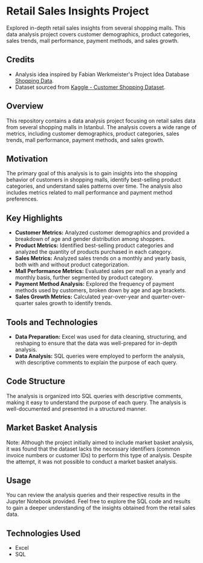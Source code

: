 # Retail Sales Insights Project

Explored in-depth retail sales insights from several shopping malls. This data analysis project covers customer demographics, product categories, sales trends, mall performance, payment methods, and sales growth.

## Credits
- Analysis idea inspired by Fabian Werkmeister's Project Idea Database [Shopping Data](https://fabianwerkmeister.notion.site/Shopping-Data-64bf50dc0d24409c915853b17a3f7f54).
- Dataset sourced from [Kaggle - Customer Shopping Dataset](https://www.kaggle.com/datasets/mehmettahiraslan/customer-shopping-dataset).

## Overview
This repository contains a data analysis project focusing on retail sales data from several shopping malls in Istanbul. The analysis covers a wide range of metrics, including customer demographics, product categories, sales trends, mall performance, payment methods, and sales growth.

## Motivation
The primary goal of this analysis is to gain insights into the shopping behavior of customers in shopping malls, identify best-selling product categories, and understand sales patterns over time. The analysis also includes metrics related to mall performance and payment method preferences.

## Key Highlights
- **Customer Metrics:** Analyzed customer demographics and provided a breakdown of age and gender distribution among shoppers.
- **Product Metrics:** Identified best-selling product categories and analyzed the quantity of products purchased in each category.
- **Sales Metrics:** Analyzed sales trends on a monthly and yearly basis, both with and without product categorization.
- **Mall Performance Metrics:** Evaluated sales per mall on a yearly and monthly basis, further segmented by product category.
- **Payment Method Analysis:** Explored the frequency of payment methods used by customers, broken down by age and age brackets.
- **Sales Growth Metrics:** Calculated year-over-year and quarter-over-quarter sales growth to identify trends.

## Tools and Technologies
- **Data Preparation:** Excel was used for data cleaning, structuring, and reshaping to ensure that the data was well-prepared for in-depth analysis.
- **Data Analysis:** SQL queries were employed to perform the analysis, with descriptive comments to explain the purpose of each query.

## Code Structure
The analysis is organized into SQL queries with descriptive comments, making it easy to understand the purpose of each query. The analysis is well-documented and presented in a structured manner.

## Market Basket Analysis
Note: Although the project initially aimed to include market basket analysis, it was found that the dataset lacks the necessary identifiers (common invoice numbers or customer IDs) to perform this type of analysis. Despite the attempt, it was not possible to conduct a market basket analysis.

## Usage
You can review the analysis queries and their respective results in the Jupyter Notebook provided. Feel free to explore the SQL code and results to gain a deeper understanding of the insights obtained from the retail sales data.

## Technologies Used
- Excel
- SQL
